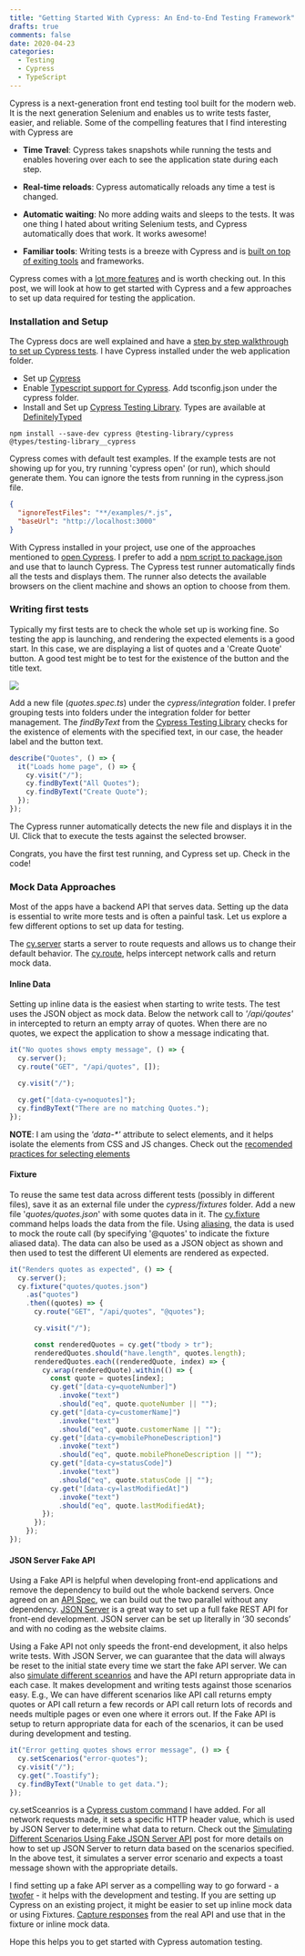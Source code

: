 ```yaml
---
title: "Getting Started With Cypress: An End-to-End Testing Framework"
drafts: true
comments: false
date: 2020-04-23
categories:
  - Testing
  - Cypress
  - TypeScript
---
```


Cypress is a next-generation front end testing tool built for the modern web. It is the next generation Selenium and enables us to write tests faster, easier, and reliable. Some of the compelling features that I find interesting with Cypress are

- **Time Travel**: Cypress takes snapshots while running the tests and enables hovering over each to see the application state during each step.

- **Real-time reloads**: Cypress automatically reloads any time a test is changed.

- **Automatic waiting**: No more adding waits and sleeps to the tests. It was one thing I hated about writing Selenium tests, and Cypress automatically does that work. It works awesome!

- **Familiar tools**: Writing tests is a breeze with Cypress and is [built on top of exiting tools](https://docs.cypress.io/guides/references/bundled-tools.html#Mocha) and frameworks.

Cypress comes with a [lot more features](https://www.cypress.io/features) and is worth checking out. In this post, we will look at how to get started with Cypress and a few approaches to set up data required for testing the application.

### Installation and Setup

The Cypress docs are well explained and have a [step by step walkthrough to set up Cypress tests](https://docs.cypress.io/guides/getting-started/installing-cypress.html). I have Cypress installed under the web application folder.

- Set up [Cypress](https://docs.cypress.io/guides/getting-started/installing-cypress.html)
- Enable [Typescript support for Cypress](https://docs.cypress.io/guides/tooling/typescript-support.html). Add tsconfig.json under the cypress folder.
- Install and Set up [Cypress Testing Library](https://testing-library.com/docs/cypress-testing-library/intro). Types are available at [DefinitelyTyped](https://github.com/DefinitelyTyped/DefinitelyTyped/tree/master/types/testing-library__cypress)

```node
npm install --save-dev cypress @testing-library/cypress @types/testing-library__cypress
```

Cypress comes with default test examples. If the example tests are not showing up for you, try running 'cypress open' (or run), which should generate them. You can ignore the tests from running in the cypress.json file.

```json
{
  "ignoreTestFiles": "**/examples/*.js",
  "baseUrl": "http://localhost:3000"
}
```

With Cypress installed in your project, use one of the approaches mentioned to [open Cypress](https://docs.cypress.io/guides/getting-started/installing-cypress.html#Opening-Cypress). I prefer to add a [npm script to package.json](https://docs.cypress.io/guides/getting-started/installing-cypress.html#Adding-npm-scripts) and use that to launch Cypress. The Cypress test runner automatically finds all the tests and displays them. The runner also detects the available browsers on the client machine and shows an option to choose from them.

### Writing first tests

Typically my first tests are to check the whole set up is working fine. So testing the app is launching, and rendering the expected elements is a good start. In this case, we are displaying a list of quotes and a 'Create Quote' button. A good test might be to test for the existence of the button and the title text.

![](/images/cypress_quotes.jpg)

Add a new file (_quotes.spec.ts_) under the _cypress/integration_ folder. I prefer grouping tests into folders under the integration folder for better management. The _findByText_ from the [Cypress Testing Library](https://testing-library.com/docs/cypress-testing-library/intro) checks for the existence of elements with the specified text, in our case, the header label and the button text.

```typescript
describe("Quotes", () => {
  it("Loads home page", () => {
    cy.visit("/");
    cy.findByText("All Quotes");
    cy.findByText("Create Quote");
  });
});
```

The Cypress runner automatically detects the new file and displays it in the UI. Click that to execute the tests against the selected browser.

Congrats, you have the first test running, and Cypress set up. Check in the code!

### Mock Data Approaches

Most of the apps have a backend API that serves data. Setting up the data is essential to write more tests and is often a painful task. Let us explore a few different options to set up data for testing.

The [cy.server](https://docs.cypress.io/api/commands/server.html#Syntax) starts a server to route requests and allows us to change their default behavior. The [cy.route](https://docs.cypress.io/api/commands/route.html#Syntax), helps intercept network calls and return mock data.

#### Inline Data

Setting up inline data is the easiest when starting to write tests. The test uses the JSON object as mock data. Below the network call to _'/api/qoutes'_ in intercepted to return an empty array of quotes. When there are no quotes, we expect the application to show a message indicating that.

```typescript
it("No quotes shows empty message", () => {
  cy.server();
  cy.route("GET", "/api/quotes", []);

  cy.visit("/");

  cy.get("[data-cy=noquotes]");
  cy.findByText("There are no matching Quotes.");
});
```

**NOTE**: I am using the _'data-\*'_ attribute to select elements, and it helps isolate the elements from CSS and JS changes. Check out the [recomended practices for selecting elements](https://docs.cypress.io/guides/references/best-practices.html#Selecting-Elements)

#### Fixture

To reuse the same test data across different tests (possibly in different files), save it as an external file under the _cypress/fixtures_ folder.
Add a new file '_quotes/quotes.json_' with some quotes data in it. The [cy.fixture](https://docs.cypress.io/api/commands/fixture.html#Syntax) command helps loads the data from the file. Using [aliasing](https://docs.cypress.io/api/commands/fixture.html#Accessing-Fixture-Data), the data is used to mock the route call (by specifying '@quotes' to indicate the fixture aliased data). The data can also be used as a JSON object as shown and then used to test the different UI elements are rendered as expected.

```typescript
it("Renders quotes as expected", () => {
  cy.server();
  cy.fixture("quotes/quotes.json")
    .as("quotes")
    .then((quotes) => {
      cy.route("GET", "/api/quotes", "@quotes");

      cy.visit("/");

      const renderedQuotes = cy.get("tbody > tr");
      renderedQuotes.should("have.length", quotes.length);
      renderedQuotes.each((renderedQuote, index) => {
        cy.wrap(renderedQuote).within(() => {
          const quote = quotes[index];
          cy.get("[data-cy=quoteNumber]")
            .invoke("text")
            .should("eq", quote.quoteNumber || "");
          cy.get("[data-cy=customerName]")
            .invoke("text")
            .should("eq", quote.customerName || "");
          cy.get("[data-cy=mobilePhoneDescription]")
            .invoke("text")
            .should("eq", quote.mobilePhoneDescription || "");
          cy.get("[data-cy=statusCode]")
            .invoke("text")
            .should("eq", quote.statusCode || "");
          cy.get("[data-cy=lastModifiedAt]")
            .invoke("text")
            .should("eq", quote.lastModifiedAt);
        });
      });
    });
});
```

#### JSON Server Fake API

Using a Fake API is helpful when developing front-end applications and remove the dependency to build out the whole backend servers. Once agreed on an [API Spec](https://swagger.io/), we can build out the two parallel without any dependency. [JSON Server](/blog/setting_up_a_fake_rest_api_using_json_server/) is a great way to set up a full fake REST API for front-end development. JSON server can be set up literally in ‘30 seconds’ and with no coding as the website claims.

Using a Fake API not only speeds the front-end development, it also helps write tests. With JSON Server, we can guarantee that the data will always be reset to the initial state every time we start the fake API server. We can also [simulate different sceanrios](/blog/simulating_different_api_scenarios_using_json_server/) and have the API return appropriate data in each case. It makes development and writing tests against those scenarios easy. E.g., We can have different scenarios like API call returns empty quotes or API call return a few records or API call return lots of records and needs multiple pages or even one where it errors out. If the Fake API is setup to return appropriate data for each of the scenarios, it can be used during development and testing.

```typescript
it("Error getting quotes shows error message", () => {
  cy.setScenarios("error-quotes");
  cy.visit("/");
  cy.get(".Toastify");
  cy.findByText("Unable to get data.");
});
```

cy.setSceanrios is a [Cypress custom command](https://docs.cypress.io/api/cypress-api/custom-commands.html) I have added. For all network requests made, it sets a specific HTTP header value, which is used by JSON Server to determine what data to return. Check out the [Simulating Different Scenarios Using Fake JSON Server API](/blog/simulating_different_api_scenarios_using_json_server/) post for more details on how to set up JSON Server to return data based on the scenarios specified. In the above test, it simulates a server error scenario and expects a toast message shown with the appropriate details.

I find setting up a fake API server as a compelling way to go forward - a [twofer](https://www.merriam-webster.com/dictionary/twofer) - it helps with the development and testing. If you are setting up Cypress on an existing project, it might be easier to set up inline mock data or using Fixtures. [Capture responses](/blog/fiddler-free-web-debugging-proxy/) from the real API and use that in the fixture or inline mock data.

Hope this helps you to get started with Cypress automation testing.
